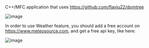 C++/MFC application that uses https://github.com/flaviu22/domtree

![image](https://github.com/user-attachments/assets/0d6e9be7-1fb3-4c74-bef4-737c378a531b)

In order to use Weather feature, you should add a free account on https://www.meteosource.com, and get a free api key, like here:

![image](https://github.com/user-attachments/assets/8bcf3cdd-de30-44cd-ab1d-c9f25eaf7a46)
